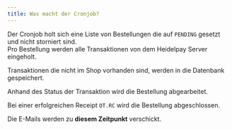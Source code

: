 ```yaml
---
title: Was macht der Cronjob?
---
```



Der Cronjob holt sich eine Liste von Bestellungen die auf `PENDING` gesetzt und nicht storniert sind.<br> 
Pro Bestellung werden alle Transaktionen von dem Heidelpay Server eingeholt.

Transaktionen die nicht im Shop vorhanden sind, werden in die Datenbank gespeichert.

Anhand des Status der Transaktion wird die Bestellung abgearbeitet.

Bei einer erfolgreichen Receipt `OT.RC` wird die Bestellung abgeschlossen.

Die E-Mails werden zu **diesem Zeitpunkt** verschickt.

